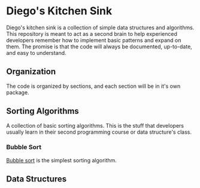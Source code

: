 # Diego's Kitchen Sink
Diego's kitchen sink is a collection of simple data structures and algorithms. This repository is meant to act as a second brain to help experienced developers remember how to implement basic patterns and expand on them. The promise is that the code will always be documented, up-to-date, and easy to understand.

## Organization
The code is organized by sections, and each section will be in it's own package.

## Sorting Algorithms
A collection of basic sorting algorithms. This is the stuff that developers usually learn in their second programming course or data structure's class.

### Bubble Sort
[Bubble sort](https://en.wikipedia.org/wiki/Bubble_sort) is the simplest sorting algorithm.
## Data Structures
